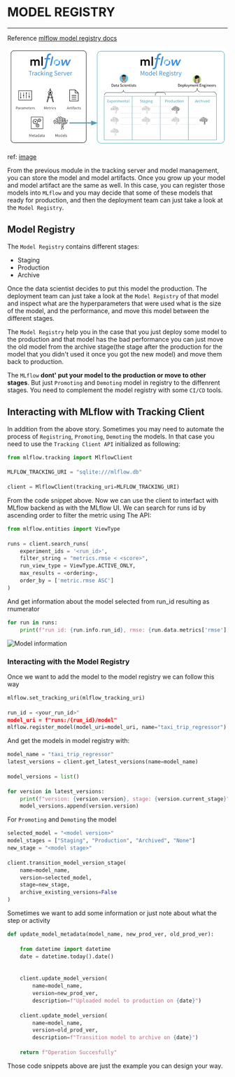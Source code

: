 # MODEL REGISTRY
---
Reference [mlflow model registry docs](https://www.mlflow.org/docs/latest/registry.html)

![Model registry](https://github.com/surawut-jirasaktavee/course-mlops-zoomcamp/blob/main/local-host/02-experiment-tracking/images/model-registry-new.png)

ref: [image](https://databricks.com/blog/2019/10/17/introducing-the-mlflow-model-registry.html)


From the previous module in the tracking server and model management, you can store the model and model artifacts. Once you grow up your model and model artifact are the same as well. In this case, you can register those models into `MLflow` and you may decide that some of these models that ready for production, and then the deployment team can just take a look at the `Model Registry`.

## Model Registry

The `Model Registry` contains different stages:
* Staging
* Production
* Archive

Once the data scientist decides to put this model the production. The deployment team can just take a look at the `Model Registry` of that model and inspect what are the hyperparameters that were used what is the size of the model, and the performance, and move this model between the different stages.

The `Model Registry` help you in the case that you just deploy some model to the production and that model has the bad performance you can just move the old model from the archive stage(the stage after the production for the model that you didn't used it once you got the new model) and move them back to production.

The `MLflow` **dont' put your model to the production or move to other stages**. But just `Promoting` and `Demoting` model in registry to the diffenrent stages. You need to complement the model registry with some `CI/CD` tools.

## Interacting with MLflow with Tracking Client

In addition from the above story. Sometimes you may need to automate the process of `Registring`, `Promoting`, `Demoting` the models. In that case you need to use the `Tracking Client API` initialized as following:

```Python
from mlflow.tracking import MlflowClient

MLFLOW_TRACKING_URI = "sqlite:///mlflow.db"

client = MlflowClient(tracking_uri=MLFLOW_TRACKING_URI)
```

From the code snippet above. Now we can use the client to interfact with MLflow backend as with the MLflow UI.
We can search for runs id by ascending order to filter the metric using The API:

```Python
from mlflow.entities import ViewType

runs = client.search_runs(
    experiment_ids = '<run_id>',
    filter_string = "metrics.rmse < <score>",
    run_view_type = ViewType.ACTIVE_ONLY,
    max_results = <ordering>,
    order_by = ['metric.rmse ASC']
)
```

And get information about the model selected from run_id resulting as rnumerator

```Python
for run in runs:
    print(f"run id: {run.info.run_id}, rmse: {run.data.metrics['rmse']:.4f}")
```
![Model information]()

### Interacting with the Model Registry

Once we want to add the model to the model registry we can follow this way

```Python
mlflow.set_tracking_uri(mlflow_tracking_uri)

run_id = <your_run_id>"
model_uri = f"runs:/{run_id}/model"
mlflow.register_model(model_uri=model_uri, name="taxi_trip_regressor")
```

And get the models in model registry with:

```Python
model_name = "taxi_trip_regressor"
latest_versions = client.get_latest_versions(name=model_name)

model_versions = list()

for version in latest_versions:
    print(f"version: {version.version}, stage: {version.current_stage}")
    model_versions.append(version.version)
```

For `Promoting` and `Demoting` the model

```Python
selected_model = "<model version>"
model_stages = ["Staging", "Production", "Archived", "None"]
new_stage = "<model stage>"

client.transition_model_version_stage(
    name=model_name,
    version=selected_model,
    stage=new_stage,
    archive_existing_versions=False
)
```

Sometimes we want to add some information or just note about what the step or activity

```Python
def update_model_metadata(model_name, new_prod_ver, old_prod_ver):
    
    from datetime import datetime
    date = datetime.today().date()
    
    
    client.update_model_version(
        name=model_name,
        version=new_prod_ver,
        description=f"Uploaded model to production on {date}")
    
    client.update_model_version(
        name=model_name,
        version=old_prod_ver,
        description=f"Transition model to archive on {date}")
    
    return f"Operation Succesfully"
```

Those code snippets above are just the example you can design your way.
